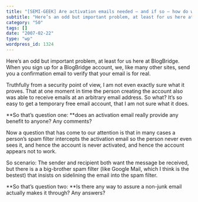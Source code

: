 ```yaml
---
title: "[SEMI-GEEK] Are activation emails needed – and if so – how do we convince you they aren’t spam?"
subtitle: "Here’s an odd but important problem, at least for us here at BlogBridge."
category: "50"
tags: []
date: "2007-02-22"
type: "wp"
wordpress_id: 1324
---
```

Here’s an odd but important problem, at least for us here at BlogBridge. 
When you sign up for a BlogBridge account, we, like many other sites, send you a confirmation email to verify that your email is for real.

Truthfully from a security point of view, I am not even exactly sure what it proves. That at one moment in time the person creating the account also was able to receive emails at an arbitrary email address. So what? It’s so easy to get a temporary free email account, that I am not sure what it does. 

**So that’s question one: **does an activation email really provide any benefit to anyone? Any comments?

Now a question that has come to our attention is that in many cases a person’s spam filter intercepts the activation email so the person never even sees it, and hence the account is never activated, and hence the account appears not to work. 

So scenario: The sender and recipient both want the message be received, but there is a a big-brother spam filter (like Google Mail, which I think is the bestest) that insists on sidelining the email into the spam filter.

**So that’s question two: **Is there any way to assure a non-junk email actually makes it through? Any answers?